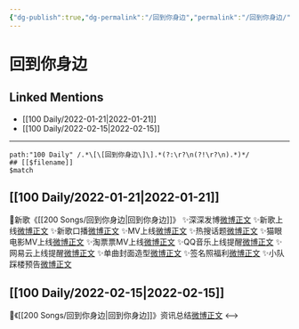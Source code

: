 ```yaml
---
{"dg-publish":true,"dg-permalink":"/回到你身边","permalink":"/回到你身边/","created":"2022-12-22T15:49:26.000+08:00","updated":"2023-01-04T13:12:51.996+08:00"}
---
```


# 回到你身边

## Linked Mentions
- [[100 Daily/2022-01-21\|2022-01-21]]
- [[100 Daily/2022-02-15\|2022-02-15]]


---

```expander
path:"100 Daily" /.*\[\[回到你身边\]\].*(?:\r?\n(?!\r?\n).*)*/
## [[$filename]]
$match
```
## [[100 Daily/2022-01-21\|2022-01-21]]
🌟新歌《[[200 Songs/回到你身边\|回到你身边]]》
✨深深发博[微博正文](https://m.weibo.cn/6466290670/4728021305264887)
✨新歌上线[微博正文](https://m.weibo.cn/6466290670/4728020675597531)
✨新歌口播[微博正文](https://m.weibo.cn/6466290670/4728023323247608)
✨MV上线[微博正文](https://m.weibo.cn/6466290670/4728021057540767)
✨热搜话题[微博正文](https://m.weibo.cn/6466290670/4728137902460773)
✨猫眼电影MV上线[微博正文](https://m.weibo.cn/6466290670/4728020239911266)
✨淘票票MV上线[微博正文](https://m.weibo.cn/6466290670/4728021484830738)
✨QQ音乐上线提醒[微博正文](https://m.weibo.cn/6466290670/4728019207325503)
✨网易云上线提醒[微博正文](https://m.weibo.cn/6466290670/4728021091881796)
✨单曲封面造型[微博正文](https://m.weibo.cn/6466290670/4728041328611512)
✨签名照福利[微博正文](https://m.weibo.cn/6466290670/4728110539606437)
✨小队踩楼预告[微博正文](https://m.weibo.cn/6466290670/4728059975961540)
## [[100 Daily/2022-02-15\|2022-02-15]]
🌟《[[200 Songs/回到你身边\|回到你身边]]》资讯总结[微博正文](https://m.weibo.cn/6466290670/4737200362881859)
<-->